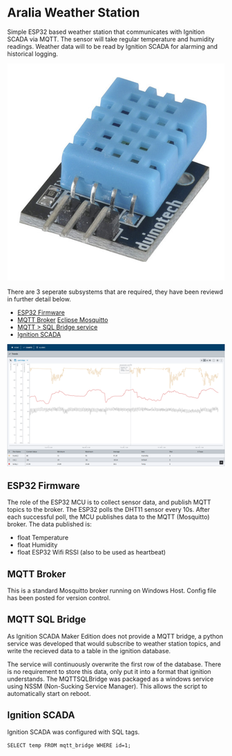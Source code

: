# Aralia Weather Station
Simple ESP32 based weather station that communicates with Ignition SCADA via MQTT. The sensor will take regular temperature and humidity readings. Weather data will to be read by Ignition SCADA for alarming and historical logging.

![DH22 Sensor](./images/dh22.jpg)

There are 3 seperate subsystems that are required, they have been reviewd in further detail below.
- [ESP32 Firmware](#esp32-firmware)
- [MQTT Broker](#mqtt-broker) [Eclipse Mosquitto](https://mosquitto.org/)
- [MQTT > SQL Bridge service](#mqtt-sql-bridge)
- [Ignition SCADA](#ignition-scada)

![Ignition Chart](./images/chart.png)

## ESP32 Firmware
The role of the ESP32 MCU is to collect sensor data, and publish MQTT topics to the broker.
The ESP32 polls the DHT11 sensor every 10s. After each successful poll, the MCU publishes data to the MQTT (Mosquitto) broker. The data published is:
- float Temperature
- float Humidity
- float ESP32 Wifi RSSI (also to be used as heartbeat)

## MQTT Broker
This is a standard Mosquitto broker running on Windows Host. Config file has been posted for version control.

## MQTT SQL Bridge
As Ignition SCADA Maker Edition does not provide a MQTT bridge, a python service was developed that would subscribe to weather station topics, and write the recieved data to a table in the ignition database.

The service will continuously overwrite the first row of the database. There is no requirement to store this data, only put it into a format that ignition understands. The MQTTSQLBridge was packaged as a windows service using NSSM (Non-Sucking Service Manager). This allows the script to automatically start on reboot.

## Ignition SCADA
Ignition SCADA was configured with SQL tags.

    SELECT temp FROM mqtt_bridge WHERE id=1;
